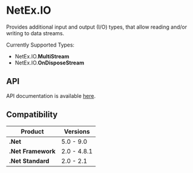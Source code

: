 # NetEx.IO

Provides additional input and output (I/O) types, that allow reading and/or writing to data streams.

Currently Supported Types:
- NetEx.IO.**MultiStream**
- NetEx.IO.**OnDisposeStream**

## API

API documentation is available [here](https://peckmore.github.io/NetEx).

## Compatibility

| Product            | Versions    |
|--------------------|-------------|
| **.Net**           | 5.0 - 9.0   |
| **.Net Framework** | 2.0 - 4.8.1 |
| **.Net Standard**  | 2.0 - 2.1   |